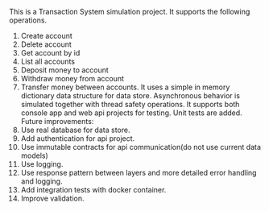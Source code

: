 This is a Transaction System simulation project. It supports the following operations.
1. Create account
2. Delete account
3. Get account by id
4. List all accounts
5. Deposit money to account
6. Withdraw money from account
7. Transfer money between accounts.
It uses a simple in memory dictionary data structure for data store. Asynchronous behavior is simulated together with thread safety operations.
It supports both console app and web api projects for testing. Unit tests are added.
Future improvements:
1. Use real database for data store.
2. Add authentication for api project.
3. Use immutable contracts for api communication(do not use current data models)
4. Use logging.
5. Use response pattern between layers and more detailed error handling and logging.
6. Add integration tests with docker container.
7. Improve validation.
